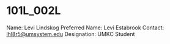 # 101L_002L
 Name: Levi Lindskog
 Preferred Name: Levi Estabrook
 Contact: lhl8r5@umsystem.edu
 Designation: UMKC Student
